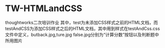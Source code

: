 # TW-HTMLandCSS
thoughtworks二次培训作业
其中，test为未添加CSS样式之前的HTML文档，而testAndCSS为添加CSS样式之后的HTML文档，其中用到样式在testAndCss.css文件中定义，butback.jpg,ture.jpg
false.jpg分别为“计算分数”按钮以及判断题中所用图片
